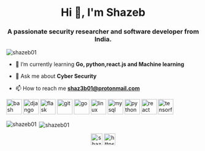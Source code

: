 <h1 align="center">Hi 👋, I'm Shazeb</h1>
<h3 align="center">A passionate security researcher and software developer from India.</h3>

<p align="left"> <img src="https://komarev.com/ghpvc/?username=shazeb01" alt="shazeb01" /> </p>

- 🌱 I’m currently learning **Go, python,react.js and Machine learning**

- 💬 Ask me about **Cyber Security**

- 📫 How to reach me **shaz3b01@protonmail.com**

<p align="left"><img src="https://www.vectorlogo.zone/logos/gnu_bash/gnu_bash-icon.svg" alt="bash" width="40" height="40"/> <img src="https://devicons.github.io/devicon/devicon.git/icons/django/django-original.svg" alt="django" width="40" height="40"/> <img src="https://www.vectorlogo.zone/logos/pocoo_flask/pocoo_flask-icon.svg" alt="flask" width="40" height="40"/> <img src="https://www.vectorlogo.zone/logos/git-scm/git-scm-icon.svg" alt="git" width="40" height="40"/> <img src="https://devicons.github.io/devicon/devicon.git/icons/go/go-original.svg" alt="go" width="40" height="40"/> <img src="https://devicons.github.io/devicon/devicon.git/icons/linux/linux-original.svg" alt="linux" width="40" height="40"/> <img src="https://devicons.github.io/devicon/devicon.git/icons/mysql/mysql-original-wordmark.svg" alt="mysql" width="40" height="40"/>  <img src="https://devicons.github.io/devicon/devicon.git/icons/python/python-original.svg" alt="python" width="40" height="40"/> <img src="https://devicons.github.io/devicon/devicon.git/icons/react/react-original-wordmark.svg" alt="react" width="40" height="40"/> <img src="https://www.vectorlogo.zone/logos/tensorflow/tensorflow-icon.svg" alt="tensorflow" width="40" height="40"/></p><p><img align="left" src="https://github-readme-stats.vercel.app/api/top-langs/?username=shazeb01&layout=compact&hide=html" alt="shazeb01" /></p>

<p>&nbsp;<img align="center" src="https://github-readme-stats.vercel.app/api?username=shazeb01&show_icons=true" alt="shazeb01" /></p>

<p align="center">
<a href="https://twitter.com/shaz3b01" target="blank"><img align="center" src="https://cdn.jsdelivr.net/npm/simple-icons@3.0.1/icons/twitter.svg" alt="shaz3b01" height="30" width="30" /></a>
<a href="https://linkedin.com/in/https://www.linkedin.com/in/sshussaini/" target="blank"><img align="center" src="https://cdn.jsdelivr.net/npm/simple-icons@3.0.1/icons/linkedin.svg" alt="https://www.linkedin.com/in/sshussaini/" height="30" width="30" /></a>
</p>
